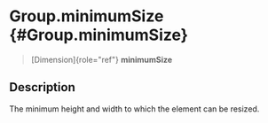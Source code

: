 Group.minimumSize {#Group.minimumSize}
=================

> [Dimension]{role="ref"} **minimumSize**

Description
-----------

The minimum height and width to which the element can be resized.
